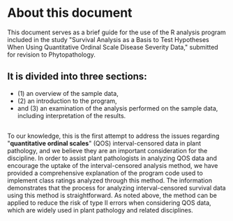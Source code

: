 # About this document

This document serves as a brief guide for the use of the R analysis program included in the study "Survival Analysis as a Basis to Test Hypotheses When Using Quantitative Ordinal Scale Disease Severity Data," submitted for revision to Phytopathology. 

## It is divided into three sections:
  - (1) an overview of the sample data,
  - (2) an introduction to the program,
  - and (3) an examination of the analysis performed on the sample data, including interpretation of the results.

##

To our knowledge, this is the first attempt to address the issues regarding "**quantitative ordinal scales**" (QOS) interval-censored data in plant pathology, and we believe they are an important consideration for the discipline. In order to assist plant pathologists in analyzing QOS data and encourage the uptake of the interval-censored analysis method, we have provided a comprehensive explanation of the program code used to implement class ratings analyzed through this method. The information demonstrates that the process for analyzing interval-censored survival data using this method is straightforward. As noted above, the method can be applied to reduce the risk of type II errors when considering QOS data, which are widely used in plant pathology and related disciplines.

